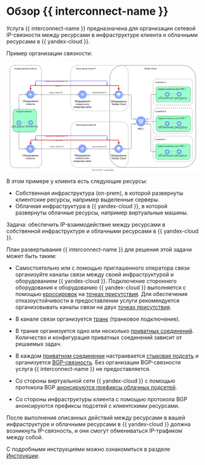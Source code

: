 # Обзор {{ interconnect-name }}

Услуга {{ interconnect-name }} предназначена для организации сетевой IP-связности между ресурсами в инфраструктуре клиента и облачными ресурсами в {{ yandex-cloud }}.

Пример организации связности:


![interconnect](../../_assets/interconnect/interconnect.svg)



В этом примере у клиента есть следующие ресурсы:

* Собственная инфраструктура (on-prem), в которой развернуты клиентские ресурсы, например выделенные серверы.
* Облачная инфраструктура в {{ yandex-cloud }}, в которой развернуты облачные ресурсы, например виртуальные машины.

Задача: обеспечить IP-взаимодействие между ресурсами в собственной инфраструктуре и облачными ресурсами в {{ yandex-cloud }}.

План развертывания {{ interconnect-name }} для решения этой задачи может быть таким:

* Самостоятельно или с помощью приглашенного оператора связи организуйте каналы связи между своей инфраструктурой и оборудованием {{ yandex-cloud }}. Подключение стороннего оборудования к оборудованию {{ yandex-cloud }} выполняется с помощью [кроссировок](terms.md) на [точках присутствия](pops.md). Для обеспечения отказоустойчивости в предоставлении услуги рекомендуется организовывать каналы связи на двух [точках присутствия](pops.md).


* В канале связи организуется [транк](trunk.md) (транковое подключение).
* В транке организуется одно или несколько [приватных соединений](priv-con.md). Количество и конфигурация приватных соединений зависит от решаемых задач.
* В каждом [приватном соединении](priv-con.md) настраивается [стыковая подсеть](priv-con.md#priv-address) и организуется [BGP-связность](priv-con.md#bgp-peering). Без организации BGP-связности услуга {{ interconnect-name }} не предоставляется.
* Со стороны виртуальной сети {{ yandex-cloud }} с помощью протокола BGP [анонсируются префиксы облачных подсетей](priv-con.md#prc-announce).
* Со стороны инфраструктуры клиента с помощью протокола BGP анонсируются префиксы подсетей с клиентскими ресурсами.

После выполнения описанных действий между ресурсами в вашей инфраструктуре и облачными ресурсами в {{ yandex-cloud }} должна возникнуть IP-связность, и они смогут обмениваться IP-трафиком между собой.

С подробными инструкциями можно ознакомиться в разделе [Инструкции](../operations/).

